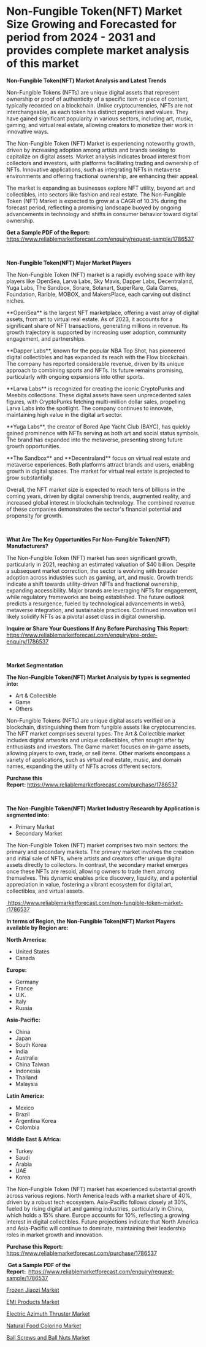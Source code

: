 <p><h1>Non-Fungible Token(NFT) Market Size Growing and Forecasted for period from 2024 - 2031 and provides complete market analysis of this market</h1></p><p><strong>Non-Fungible Token(NFT) Market Analysis and Latest Trends</strong></p>
<p><p>Non-Fungible Tokens (NFTs) are unique digital assets that represent ownership or proof of authenticity of a specific item or piece of content, typically recorded on a blockchain. Unlike cryptocurrencies, NFTs are not interchangeable, as each token has distinct properties and values. They have gained significant popularity in various sectors, including art, music, gaming, and virtual real estate, allowing creators to monetize their work in innovative ways.</p><p>The Non-Fungible Token (NFT) Market is experiencing noteworthy growth, driven by increasing adoption among artists and brands seeking to capitalize on digital assets. Market analysis indicates broad interest from collectors and investors, with platforms facilitating trading and ownership of NFTs. Innovative applications, such as integrating NFTs in metaverse environments and offering fractional ownership, are enhancing their appeal.</p><p>The market is expanding as businesses explore NFT utility, beyond art and collectibles, into sectors like fashion and real estate. The Non-Fungible Token (NFT) Market is expected to grow at a CAGR of 10.3% during the forecast period, reflecting a promising landscape buoyed by ongoing advancements in technology and shifts in consumer behavior toward digital ownership.</p></p>
<p><strong>Get a Sample PDF of the Report:&nbsp;</strong> <a href="https://www.reliablemarketforecast.com/enquiry/request-sample/1786537?utm_campaign=1108&utm_medium=2&utm_source=Github&utm_content=ia&utm_term=19122024&utm_id=non-fungible-tokennft">https://www.reliablemarketforecast.com/enquiry/request-sample/1786537</a></p>
<p>&nbsp;</p>
<p><strong>Non-Fungible Token(NFT) Major Market Players</strong></p>
<p><p>The Non-Fungible Token (NFT) market is a rapidly evolving space with key players like OpenSea, Larva Labs, Sky Mavis, Dapper Labs, Decentraland, Yuga Labs, The Sandbox, Sorare, Solanart, SuperRare, Gala Games, Foundation, Rarible, MOBOX, and MakersPlace, each carving out distinct niches.</p><p>**OpenSea** is the largest NFT marketplace, offering a vast array of digital assets, from art to virtual real estate. As of 2023, it accounts for a significant share of NFT transactions, generating millions in revenue. Its growth trajectory is supported by increasing user adoption, community engagement, and partnerships.</p><p>**Dapper Labs**, known for the popular NBA Top Shot, has pioneered digital collectibles and has expanded its reach with the Flow blockchain. The company has reported considerable revenue, driven by its unique approach to combining sports and NFTs. Its future remains promising, particularly with ongoing expansions into other sports.</p><p>**Larva Labs** is recognized for creating the iconic CryptoPunks and Meebits collections. These digital assets have seen unprecedented sales figures, with CryptoPunks fetching multi-million dollar sales, propelling Larva Labs into the spotlight. The company continues to innovate, maintaining high value in the digital art sector.</p><p>**Yuga Labs**, the creator of Bored Ape Yacht Club (BAYC), has quickly gained prominence with NFTs serving as both art and social status symbols. The brand has expanded into the metaverse, presenting strong future growth opportunities.</p><p>**The Sandbox** and **Decentraland** focus on virtual real estate and metaverse experiences. Both platforms attract brands and users, enabling growth in digital spaces. The market for virtual real estate is projected to grow substantially.</p><p>Overall, the NFT market size is expected to reach tens of billions in the coming years, driven by digital ownership trends, augmented reality, and increased global interest in blockchain technology. The combined revenue of these companies demonstrates the sector's financial potential and propensity for growth.</p></p>
<p>&nbsp;</p>
<p><strong>What Are The Key Opportunities For Non-Fungible Token(NFT) Manufacturers?</strong></p>
<p><p>The Non-Fungible Token (NFT) market has seen significant growth, particularly in 2021, reaching an estimated valuation of $40 billion. Despite a subsequent market correction, the sector is evolving with broader adoption across industries such as gaming, art, and music. Growth trends indicate a shift towards utility-driven NFTs and fractional ownership, expanding accessibility. Major brands are leveraging NFTs for engagement, while regulatory frameworks are being established. The future outlook predicts a resurgence, fueled by technological advancements in web3, metaverse integration, and sustainable practices. Continued innovation will likely solidify NFTs as a pivotal asset class in digital ownership.</p></p>
<p><strong>Inquire or Share Your Questions If Any Before Purchasing This Report:</strong> <a href="https://www.reliablemarketforecast.com/enquiry/pre-order-enquiry/1786537?utm_campaign=1108&utm_medium=2&utm_source=Github&utm_content=ia&utm_term=19122024&utm_id=non-fungible-tokennft">https://www.reliablemarketforecast.com/enquiry/pre-order-enquiry/1786537</a></p>
<p>&nbsp;</p>
<p><strong>Market Segmentation</strong></p>
<p><strong>The Non-Fungible Token(NFT) Market Analysis by types is segmented into:</strong></p>
<p><ul><li>Art & Collectible</li><li>Game</li><li>Others</li></ul></p>
<p><p>Non-Fungible Tokens (NFTs) are unique digital assets verified on a blockchain, distinguishing them from fungible assets like cryptocurrencies. The NFT market comprises several types. The Art & Collectible market includes digital artworks and unique collectibles, often sought after by enthusiasts and investors. The Game market focuses on in-game assets, allowing players to own, trade, or sell items. Other markets encompass a variety of applications, such as virtual real estate, music, and domain names, expanding the utility of NFTs across different sectors.</p></p>
<p><strong>Purchase this Report:&nbsp;</strong><a href="https://www.reliablemarketforecast.com/purchase/1786537?utm_campaign=1108&utm_medium=2&utm_source=Github&utm_content=ia&utm_term=19122024&utm_id=non-fungible-tokennft">https://www.reliablemarketforecast.com/purchase/1786537</a></p>
<p>&nbsp;</p>
<p><strong>The Non-Fungible Token(NFT) Market Industry Research by Application is segmented into:</strong></p>
<p><ul><li>Primary Market</li><li>Secondary Market</li></ul></p>
<p><p>The Non-Fungible Token (NFT) market comprises two main sectors: the primary and secondary markets. The primary market involves the creation and initial sale of NFTs, where artists and creators offer unique digital assets directly to collectors. In contrast, the secondary market emerges once these NFTs are resold, allowing owners to trade them among themselves. This dynamic enables price discovery, liquidity, and a potential appreciation in value, fostering a vibrant ecosystem for digital art, collectibles, and virtual assets.</p></p>
<p><a href="https://www.reliablemarketforecast.com/non-fungible-token-market-r1786537?utm_campaign=1108&utm_medium=2&utm_source=Github&utm_content=ia&utm_term=19122024&utm_id=non-fungible-tokennft">&nbsp;https://www.reliablemarketforecast.com/non-fungible-token-market-r1786537</a></p>
<p><strong>In terms of Region, the Non-Fungible Token(NFT) Market Players available by Region are:</strong></p>
<p>
    <p> <strong> North America: </strong>
        <ul>
            <li>United States</li>
            <li>Canada</li>
        </ul>
        </p> 
    <p> <strong> Europe: </strong>
        <ul>
            <li>Germany</li>
            <li>France</li>
            <li>U.K.</li>
            <li>Italy</li>
            <li>Russia</li>
        </ul>
        </p> 
    <p> <strong> Asia-Pacific: </strong>
        <ul>
            <li>China</li>
            <li>Japan</li>
            <li>South Korea</li>
            <li>India</li>
            <li>Australia</li>
            <li>China Taiwan</li>
            <li>Indonesia</li>
            <li>Thailand</li>
            <li>Malaysia</li>
        </ul>
        </p> 
    <p> <strong> Latin America: </strong>
        <ul>
            <li>Mexico</li>
            <li>Brazil</li>
            <li>Argentina Korea</li>
            <li>Colombia</li>
        </ul>
        </p> 
    <p> <strong> Middle East & Africa: </strong>
        <ul>
            <li>Turkey</li>
            <li>Saudi</li>
            <li>Arabia</li>
            <li>UAE</li>
            <li>Korea</li>
        </ul>
    </p>
    </p>
<p><p>The Non-Fungible Token (NFT) market has experienced substantial growth across various regions. North America leads with a market share of 40%, driven by a robust tech ecosystem. Asia-Pacific follows closely at 30%, fueled by rising digital art and gaming industries, particularly in China, which holds a 15% share. Europe accounts for 10%, reflecting a growing interest in digital collectibles. Future projections indicate that North America and Asia-Pacific will continue to dominate, maintaining their leadership roles in market growth and innovation.</p></p>
<p><strong>Purchase this Report: </strong><a href="https://www.reliablemarketforecast.com/purchase/1786537?utm_campaign=1108&utm_medium=2&utm_source=Github&utm_content=ia&utm_term=19122024&utm_id=non-fungible-tokennft">https://www.reliablemarketforecast.com/purchase/1786537</a></p>
<p>&nbsp;<strong>Get a Sample PDF of the Report:&nbsp;&nbsp;</strong><a href="https://www.reliablemarketforecast.com/enquiry/request-sample/1786537?utm_campaign=1108&utm_medium=2&utm_source=Github&utm_content=ia&utm_term=19122024&utm_id=non-fungible-tokennft">https://www.reliablemarketforecast.com/enquiry/request-sample/1786537</a></p>
<p><strong></strong></p>
<p><p><a href="https://www.linkedin.com/pulse/frozen-jiaozi-market-size-expected-grow-147-cagr-2024-2031-nei2f?utm_campaign=1108&utm_medium=2&utm_source=Github&utm_content=ia&utm_term=19122024&utm_id=non-fungible-tokennft">Frozen Jiaozi Market</a></p><p><a href="https://www.linkedin.com/pulse/future-trends-emi-products-market-2024-2031-size-key-players-bb6ae?utm_campaign=1108&utm_medium=2&utm_source=Github&utm_content=ia&utm_term=19122024&utm_id=non-fungible-tokennft">EMI Products Market</a></p><p><a href="https://www.linkedin.com/pulse/electric-azimuth-thruster-market-report-in-depth-analysis-c3wwf?utm_campaign=1108&utm_medium=2&utm_source=Github&utm_content=ia&utm_term=19122024&utm_id=non-fungible-tokennft">Electric Azimuth Thruster Market</a></p><p><a href="https://www.linkedin.com/pulse/breaking-down-natural-food-coloring-market-growth-146-csysf?utm_campaign=1108&utm_medium=2&utm_source=Github&utm_content=ia&utm_term=19122024&utm_id=non-fungible-tokennft">Natural Food Coloring Market</a></p><p><a href="https://www.linkedin.com/pulse/ball-screws-nuts-market-outlook-projected-growth-101-cagr-nmbxf?utm_campaign=1108&utm_medium=2&utm_source=Github&utm_content=ia&utm_term=19122024&utm_id=non-fungible-tokennft">Ball Screws and Ball Nuts Market</a></p></p>